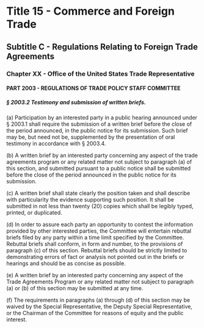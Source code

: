 
# Title 15 - Commerce and Foreign Trade
## Subtitle C - Regulations Relating to Foreign Trade Agreements
### Chapter XX - Office of the United States Trade Representative
#### PART 2003 - REGULATIONS OF TRADE POLICY STAFF COMMITTEE
##### § 2003.2 Testimony and submission of written briefs.

(a) Participation by an interested party in a public hearing announced under § 2003.1 shall require the submission of a written brief before the close of the period announced, in the public notice for its submission. Such brief may be, but need not be, supplemented by the presentation of oral testimony in accordance with § 2003.4.

(b) A written brief by an interested party concerning any aspect of the trade agreements program or any related matter not subject to paragraph (a) of this section, and submitted pursuant to a public notice shall be submitted before the close of the period announced in the public notice for its submission.

(c) A written brief shall state clearly the position taken and shall describe with particularity the evidence supporting such position. It shall be submitted in not less than twenty (20) copies which shall be legibly typed, printed, or duplicated.

(d) In order to assure each party an opportunity to contest the information provided by other interested parties, the Committee will entertain rebuttal briefs filed by any party within a time limit specified by the Committee. Rebuttal briefs shall conform, in form and number, to the provisions of paragraph (c) of this section. Rebuttal briefs should be strictly limited to demonstrating errors of fact or analysis not pointed out in the briefs or hearings and should be as concise as possible.

(e) A written brief by an interested party concerning any aspect of the Trade Agreements Program or any related matter not subject to paragraph (a) or (b) of this section may be submitted at any time.

(f) The requirements in paragraphs (a) through (d) of this section may be waived by the Special Representative, the Deputy Special Representative, or the Chairman of the Committee for reasons of equity and the public interest.
